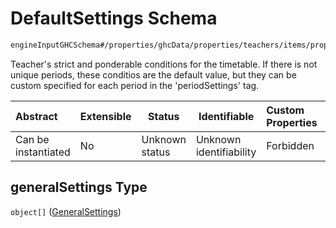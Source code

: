# DefaultSettings Schema

```txt
engineInputGHCSchema#/properties/ghcData/properties/teachers/items/properties/generalSettings
```

Teacher's strict and ponderable conditions for the timetable. If there is not unique periods, these conditios are the default value, but they can be custom specified for each period in the 'periodSettings' tag.


| Abstract            | Extensible | Status         | Identifiable            | Custom Properties | Additional Properties | Access Restrictions | Defined In                                                         |
| :------------------ | ---------- | -------------- | ----------------------- | :---------------- | --------------------- | ------------------- | ------------------------------------------------------------------ |
| Can be instantiated | No         | Unknown status | Unknown identifiability | Forbidden         | Allowed               | none                | [ghc.schema.json\*](../out/ghc.schema.json "open original schema") |

## generalSettings Type

`object[]` ([GeneralSettings](ghc-properties-ghcdata-properties-teachers-teacher-properties-defaultsettings-generalsettings.md))
